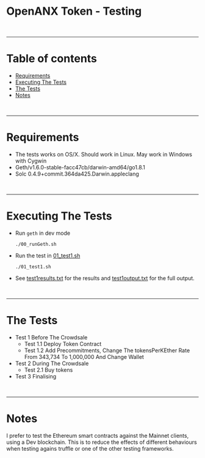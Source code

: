 # OpenANX Token - Testing

<br />

<hr />

# Table of contents

* [Requirements](#requirements)
* [Executing The Tests](#executing-the-tests)
* [The Tests](#the-tests)
* [Notes](#notes)

<br />

<hr />

# Requirements

* The tests works on OS/X. Should work in Linux. May work in Windows with Cygwin
* Geth/v1.6.0-stable-facc47cb/darwin-amd64/go1.8.1
* Solc 0.4.9+commit.364da425.Darwin.appleclang

<br />

<hr />

# Executing The Tests

* Run `geth` in dev mode

      ./00_runGeth.sh

* Run the test in [01_test1.sh](01_test1.sh)

      ./01_test1.sh

* See  [test1results.txt](test1results.txt) for the results and [test1output.txt](test1output.txt) for the full output.

<br />

<hr />

# The Tests

* Test 1 Before The Crowdsale
  * Test 1.1 Deploy Token Contract
  * Test 1.2 Add Precommitments, Change The tokensPerKEther Rate From 343,734 To 1,000,000 And Change Wallet
* Test 2 During The Crowdsale
  * Test 2.1 Buy tokens
* Test 3 Finalising

<br />

<hr />

# Notes

I prefer to test the Ethereum smart contracts against the Mainnet clients, using a Dev blockchain. This is to reduce the effects of different behaviours when testing agains truffle or one of the other testing frameworks.